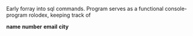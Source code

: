 Early forray into sql commands. Program serves as a functional console-program rolodex, keeping track of 

**name**
**number**
**email**
**city** 
